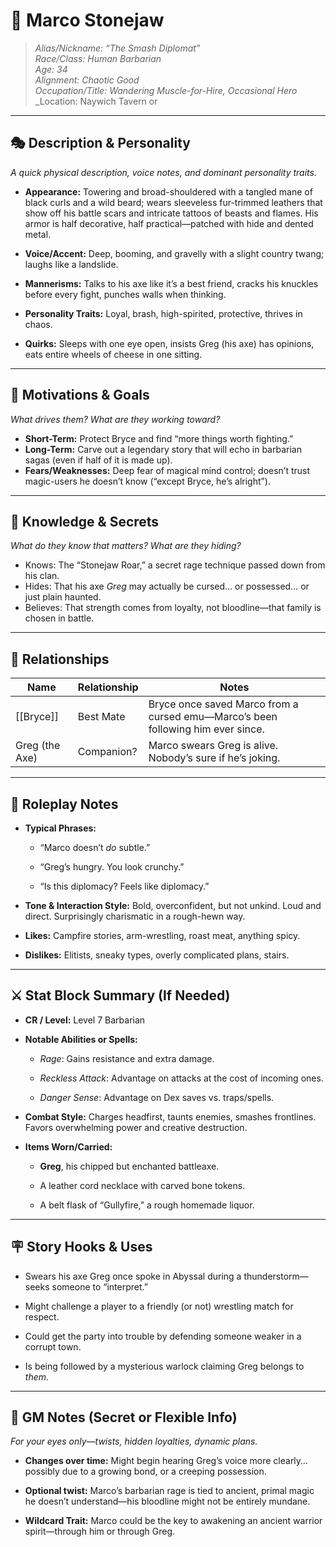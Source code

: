 # 🧑 Marco Stonejaw

> _Alias/Nickname: “The Smash Diplomat”_  
> _Race/Class: Human Barbarian_  
> _Age: 34_  
> _Alignment: Chaotic Good_  
> _Occupation/Title: Wandering Muscle-for-Hire, Occasional Hero_  
> _Location: Naywich Tavern or 

---

## 🎭 Description & Personality

_A quick physical description, voice notes, and dominant personality traits._

- **Appearance:** Towering and broad-shouldered with a tangled mane of black curls and a wild beard; wears sleeveless fur-trimmed leathers that show off his battle scars and intricate tattoos of beasts and flames. His armor is half decorative, half practical—patched with hide and dented metal.
    
- **Voice/Accent:** Deep, booming, and gravelly with a slight country twang; laughs like a landslide.
    
- **Mannerisms:** Talks to his axe like it’s a best friend, cracks his knuckles before every fight, punches walls when thinking.
    
- **Personality Traits:** Loyal, brash, high-spirited, protective, thrives in chaos.
    
- **Quirks:** Sleeps with one eye open, insists Greg (his axe) has opinions, eats entire wheels of cheese in one sitting.
    

---

## 🎯 Motivations & Goals

_What drives them? What are they working toward?_

- **Short-Term:** Protect Bryce and find “more things worth fighting.”
- **Long-Term:** Carve out a legendary story that will echo in barbarian sagas (even if half of it is made up).
- **Fears/Weaknesses:** Deep fear of magical mind control; doesn’t trust magic-users he doesn’t know (“except Bryce, he’s alright”).

---

## 🧠 Knowledge & Secrets

_What do they know that matters? What are they hiding?_

- Knows: The “Stonejaw Roar,” a secret rage technique passed down from his clan.
- Hides: That his axe _Greg_ may actually be cursed… or possessed… or just plain haunted.
- Believes: That strength comes from loyalty, not bloodline—that family is chosen in battle.

---

## 🧩 Relationships

| Name                      | Relationship | Notes                                                                           |
| ------------------------- | ------------ | ------------------------------------------------------------------------------- |
| [[Bryce]] | Best Mate    | Bryce once saved Marco from a cursed emu—Marco’s been following him ever since. |
| Greg (the Axe)            | Companion?   | Marco swears Greg is alive. Nobody’s sure if he’s joking.                       |

---
## 💬 Roleplay Notes

- **Typical Phrases:**
    
    - “Marco doesn’t _do_ subtle.”
        
    - “Greg’s hungry. You look crunchy.”
        
    - “Is this diplomacy? Feels like diplomacy.”
        
- **Tone & Interaction Style:** Bold, overconfident, but not unkind. Loud and direct. Surprisingly charismatic in a rough-hewn way.
    
- **Likes:** Campfire stories, arm-wrestling, roast meat, anything spicy.
    
- **Dislikes:** Elitists, sneaky types, overly complicated plans, stairs.
    

---

## ⚔️ Stat Block Summary (If Needed)

- **CR / Level:** Level 7 Barbarian
    
- **Notable Abilities or Spells:**
    
    - _Rage_: Gains resistance and extra damage.
        
    - _Reckless Attack_: Advantage on attacks at the cost of incoming ones.
        
    - _Danger Sense_: Advantage on Dex saves vs. traps/spells.
        
- **Combat Style:** Charges headfirst, taunts enemies, smashes frontlines. Favors overwhelming power and creative destruction.
    
- **Items Worn/Carried:**
    
    - **Greg**, his chipped but enchanted battleaxe.
        
    - A leather cord necklace with carved bone tokens.
        
    - A belt flask of “Gullyfire,” a rough homemade liquor.
        

---

## 🪧 Story Hooks & Uses

- Swears his axe Greg once spoke in Abyssal during a thunderstorm—seeks someone to “interpret.”
    
- Might challenge a player to a friendly (or not) wrestling match for respect.
    
- Could get the party into trouble by defending someone weaker in a corrupt town.
    
- Is being followed by a mysterious warlock claiming Greg belongs to _them_.
    

---

## 📝 GM Notes (Secret or Flexible Info)

_For your eyes only—twists, hidden loyalties, dynamic plans._

- **Changes over time:** Might begin hearing Greg’s voice more clearly… possibly due to a growing bond, or a creeping possession.
    
- **Optional twist:** Marco’s barbarian rage is tied to ancient, primal magic he doesn’t understand—his bloodline might not be entirely mundane.
    
- **Wildcard Trait:** Marco could be the key to awakening an ancient warrior spirit—through him or through Greg.